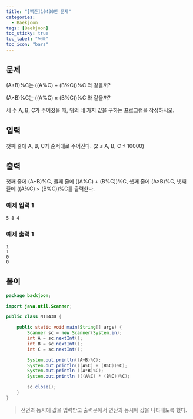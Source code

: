 ```yaml
---
title: "[백준]10430번 문제"
categories:
  - Baekjoon
tags: [Baekjoon]
toc_sticky: true
toc_label: "목록"
toc_icon: "bars"
---
```


## 문제

(A+B)%C는 ((A%C) + (B%C))%C 와 같을까?

(A×B)%C는 ((A%C) × (B%C))%C 와 같을까?

세 수 A, B, C가 주어졌을 때, 위의 네 가지 값을 구하는 프로그램을 작성하시오.

## 입력

첫째 줄에 A, B, C가 순서대로 주어진다. (2 ≤ A, B, C ≤ 10000)

## 출력

첫째 줄에 (A+B)%C, 둘째 줄에 ((A%C) + (B%C))%C, 셋째 줄에 (A×B)%C, 넷째 줄에 ((A%C) × (B%C))%C를 출력한다.

### 예제 입력 1

```
5 8 4

```

### 예제 출력 1

```
1
1
0
0

```

## 풀이

```java
package backjoon;

import java.util.Scanner;

public class N10430 {

    public static void main(String[] args) {
        Scanner sc = new Scanner(System.in);
        int A = sc.nextInt();
        int B = sc.nextInt();
        int C = sc.nextInt();

		System.out.println((A+B)%C);
		System.out.println(((A%C) + (B%C))%C);
		System.out.println ((A*B)%C);
		System.out.println (((A%C) * (B%C))%C);

        sc.close();
    }
}
```

> 선언과 동시에 값을 입력받고
> 출력문에서 연산과 동시에 값을 나타내도록 했다.
